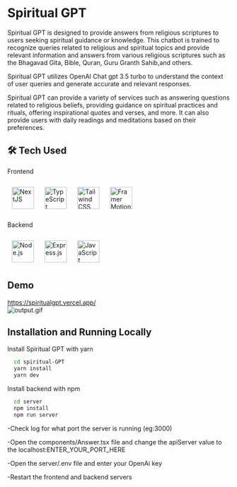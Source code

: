 
# Spiritual GPT

Spiritual GPT is designed to provide answers from religious scriptures to users seeking spiritual guidance or knowledge. This chatbot is trained to recognize queries related to religious and spiritual topics and provide relevant information and answers from various religious scriptures such as the Bhagavad Gita, Bible, Quran, Guru Granth Sahib,and others.

Spiritual GPT utilizes OpenAI Chat gpt 3.5 turbo to understand the context of user queries and generate accurate and relevant responses.

Spiritual GPT can provide a variety of services such as answering questions related to religious beliefs, providing guidance on spiritual practices and rituals, offering inspirational quotes and verses, and more. It can also provide users with daily readings and meditations based on their preferences.



## 🛠 Tech Used
<div align="left"> 
Frontend 
<br/> 
<br/> 
<a href="https://nextjs.org/" target="_blank"><img style="margin: 10px" src="https://profilinator.rishav.dev/skills-assets/nextjs.png" alt="NextJS" height="50" /></a> 
<a href="https://www.typescriptlang.org/" target="_blank"><img style="margin: 10px" src="https://profilinator.rishav.dev/skills-assets/typescript-original.svg" alt="TypeScript" height="50" /></a>  
<a href="https://www.tailwindcss.com/" target="_blank"><img style="margin: 10px" src="https://profilinator.rishav.dev/skills-assets/tailwindcss.svg" alt="Tailwind CSS" height="50" /></a>
  <a href="https://nextjs.org/" target="_blank"><img style="margin: 10px" src="https://user-images.githubusercontent.com/38039349/60953119-d3c6f300-a2fc-11e9-9596-4978e5d52180.png" alt="Framer Motion" height="50" /></a>
<br/> 
<br/>  
Backend 
<br/> 
<br/> 
<a href="https://nodejs.org/" target="_blank"><img style="margin: 10px" src="https://profilinator.rishav.dev/skills-assets/nodejs-original-wordmark.svg" alt="Node.js" height="50" /></a>  
<a href="https://expressjs.com/" target="_blank"><img style="margin: 10px" src="https://profilinator.rishav.dev/skills-assets/express-original-wordmark.svg" alt="Express.js" height="50" /></a>  
<a href="https://www.javascript.com/" target="_blank"><img style="margin: 10px" src="https://profilinator.rishav.dev/skills-assets/javascript-original.svg" alt="JavaScript" height="50" /></a>  

</div>  

## Demo

https://spiritualgpt.vercel.app/
<br/> 
![output.gif](output.gif)


## Installation and Running Locally

Install Spiritual GPT with yarn

```bash
  cd spiritual-GPT
  yarn install
  yarn dev             
```
Install backend with npm

```bash
  cd server
  npm install
  npm run server
```

-Check log for what port the server is running (eg:3000)

-Open the components/Answer.tsx file and change the apiServer value to the localhost:ENTER_YOUR_PORT_HERE

-Open the server/.env file and enter your OpenAi key

-Restart the frontend and backend servers



